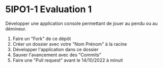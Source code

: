 # 5IPO1-1 Evaluation 1

Développer une application console permettant de jouer au pendu ou au démineur.

1. Faire un "Fork" de ce dépôt
2. Créer un dossier avec votre "Nom Prénom" à la racine
3. Développer l'application dans ce dossier
4. Sauver l'avancement avec des "Commits" 
5. Faire une "Pull request" avant le 14/10/2022 à minuit